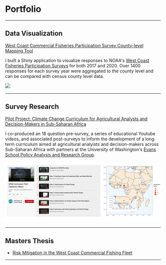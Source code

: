 # Portfolio

---

## Data Visualization 

[West Coast Commercial Fisheries Participation Survey County-level Mapping Tool](https://connect.fisheries.noaa.gov/connect/#/apps/9cc191e4-2cd2-497b-961e-e40def9ef747/access)


I built a Shiny application to visualize responses to NOAA's [West Coast Fisheries Participation Surveys](https://www.fisheries.noaa.gov/national/west-coast-fisheries-participation-survey-results) for both 2017 and 2020. Over 1400 responses for each survey year were aggregated to the county level and can be compared with census county level data. 

<img src="images/shiny_demo.gif?raw=true"/>


---
## Survey Research 


[Pilot Project: Climate Change Curriculum for Agricultural Analysts and Decision-Makers in Sub-Saharan Africa](https://pcc.uw.edu/blog/2022/06/08/first-steps-climate-change-curriculum-for-agricultural-analysts-and-decision-makers-in-sub-saharan-africa/)

I co-produced an 18 question pre-survey, a series of educational Youtube videos, and associated post-surveys to inform the development of a long term curriculum aimed at agricultural analyists and decision-makers across Sub-Saharan Africa with partners at the University of Washington's [Evans School Policy Analysis and Research Group](https://epar.evans.uw.edu/).   


<img src="images/capstone.png?raw=true"/>

---

## Masters Thesis

- [Risk Mitigation in the West Coast Commercial Fishing Fleet]([https://connect.fisheries.noaa.gov/connect/#/apps/9cc191e4-2cd2-497b-961e-e40def9ef747/access](https://digital.lib.washington.edu/researchworks/handle/1773/49055))


---
